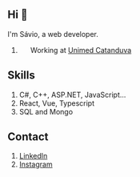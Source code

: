## Hi 👋

I'm Sávio, a web developer.

1. <img width="15px" height="15px" src="https://cdn-icons-png.flaticon.com/512/3953/3953226.png">&ensp;Working at [Unimed Catanduva](https://www.unimed.coop.br/site/web/catanduva#/)

## Skills

1. C#, C++, ASP.NET, JavaScript...
2. React, Vue, Typescript
3. SQL and Mongo

## Contact

1. [LinkedIn](https://www.linkedin.com/in/saviotomaz)
2. [Instagram](https://instagram.com/saviotomazb)
